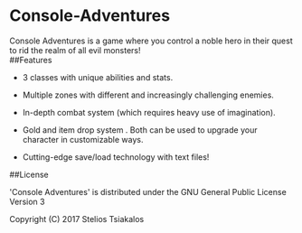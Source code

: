 # Console-Adventures

Console Adventures is a game where you control a noble hero in their quest to rid the realm of all evil monsters!                                                   
##Features

* 3 classes with unique abilities and stats.

* Multiple zones with different and increasingly challenging enemies.

* In-depth combat system (which requires heavy use of imagination).

* Gold and item drop system . Both can be used to upgrade your character in customizable ways.

* Cutting-edge save/load technology with text files!


##License

'Console Adventures' is distributed under the GNU General Public License Version 3

Copyright (C) 2017 Stelios Tsiakalos
